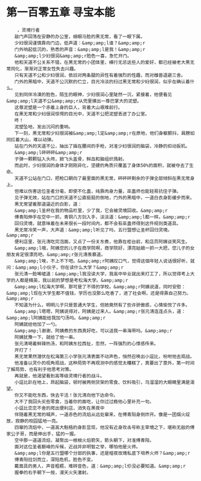 # 第一百零五章 寻宝本能
        ，灵境行者
       敲门声回荡在安静的办公室，细眼马脸的黑无常，看了一眼下属。
       少妇很润谨慎靠向门边，低声道：&amp;amp;l谁？&amp;amp;r
       门外响起低沉的，熟悉的声音：&amp;amp;l是我！&amp;amp;r
       &amp;amp;l少妇很润&amp;amp;r脸色一喜，急忙开门。
       他和天道不公关系不错，在黑无常的小团体里，横行无忌这些人的爱好，都已经被老大黑无常同化，渐渐对正常女性失去兴趣。
       只有天道不公和少妇很润，依旧对两条腿的异性有着强烈的性趣，而对雌兽退避三舍。
       门外的黑暗中，天道不公沉默的伫立，目光冷淡的扫过黑无常和少妇很润，似乎在确认着什么。
       见到同伴冷漠的脸色，陌生的眼神，少妇很润心里陡然一沉，紧接着，他便看见&amp;amp;l天道不公&amp;amp;r从兜里摸出一尊巴掌大的泥塑。
       这尊泥塑是一个赤着上身的巨人，背着大山艰难前行。
       在黑无常和少妇很润惊愕的目光中，天道不公把泥塑丢进了办公室。
       咚！
       泥塑坠地，发出沉闷的重响。
       下一刻，黑无常和少妇很润被&amp;amp;l定&amp;amp;r在原地，他们身躯颤抖，肩膀如同扛着大山，难以动弹。
       站在门外的天道不公，抽出了插在腰间的手枪，对准少妇很润的脑袋，冷静的扣动扳机。
       &amp;amp;l砰砰砰&amp;amp;r
       子弹一颗颗钻入头颅，掀飞头盖骨，鲜血和脑组织溅射。
       而此时，少妇很润的身体才刚刚异化，坚硬的角质只覆盖了身体50%的面积，就被夺去了生命。
       天道不公站在门口，把枪口朝向了最里面的黑无常，砰砰砰剩余的子弹全部倾斜在黑无常身上。
       但难以伤害这位圣者分毫，即使不化蛊，纯靠肉身力量，巫蛊师也能轻易抗住子弹。
       见子弹无效，站在门口的天道不公直挺挺的倒地，门外的黑暗中，一道白衣身影缓步而来。
       黑无常望着那道逼近的白影，道：
       &amp;amp;l圣杯在我的物品栏里，少了我，它会被灵境回收。&amp;amp;r
       傅青阳伸手在空中一抓，青铜八方剑入手，淡淡道：&amp;amp;l都一样。&amp;amp;r
       回归灵境，就意味着在未来很长一段时间内，都不会有巫蛊师得到这件规则类道具。
       黑无常冷笑一声，大声道：&amp;amp;l听见了吗，五行盟想让圣杯回归灵境。&amp;amp;r
       便利店里，张元清吃完泡面，又点了一份关东煮，他靠在柜台前，和店员阿姨谈笑风生。
       &amp;amp;l哦，阿姨您的儿子在商学院啊，商学院好，漂亮姑娘一抓一大把，您儿子的女朋友肯定很漂亮吧。&amp;amp;r张元清羡慕道。
       &amp;amp;l唉，不上不下吧。&amp;amp;r阿姨叹口气，觉得这個年轻人说话很好听，就问：&amp;amp;l小伙子，你在读什么大学？&amp;amp;r
       张元清一脸唏嘘道：&amp;amp;l我没读大学，我高中毕业就出来打工了，所以觉得考上大学的人都是精英，我以前的梦想是考松海大学。&amp;amp;r
       &amp;amp;l松海大学啊，那可是了不得的学校。&amp;amp;r阿姨说道，同时安慰：&amp;amp;l现在大学生都不值钱，学历也没那么吃香了，进了社会啊，还是得靠自己努力。&amp;amp;r
       不知道为什么，明明儿子只是普通大学生，但她竟然有了些许骄傲感，心情愉悦了许多。
       &amp;amp;l嗯嗯，阿姨说得对，阿姨是过来人。&amp;amp;r张元清连连点头，道：&amp;amp;l阿姨能给我加勺汤吗。&amp;amp;r
       阿姨就给他加了一勺。
       &amp;amp;l谢谢，阿姨煮的东西真好吃，可以送我一串海带吗。&amp;amp;r
       阿姨犹豫一下，就给了他一串。
       张元清喝着鲜辣热汤，和阿姨东拉西扯，忽然，一阵强烈的心悸感传来。
       开打了！
       黑无常果然潜伏在松海第三小学张元清表面不动声色，悄然召唤出小逗比，吩咐他去观战。
       他准备以灵仆的视角观战，这种局势不再观测中的感觉太糟糕了，真要出了意外，第一时间了解局势，也有利于他思考对策。
       再就是，他渴望看到高等级灵境行者的战斗。
       小逗比趴在地上，昂起脑袋，顿时被两侧货架的零食、饮料吸引，乌溜溜的大眼睛里满是渴望。
       你又不能吃东西，快去干活！张元清向他下达命令。
       大不了我回头买些零食，当着你的面吃，让你过过瘾他心里补充一句。
       小逗比恋恋不舍的爬出便利店，消失在黑夜中
       伴随着黑无常的喊声，一道赤色的流焰从远处窜来，在傅青阳身侧炸开。像是一团烟火绽放，寂静的校园猛地一亮。
       四窜的流焰中，一道高大魁梧的身影显现，他没有近身攻击号称主宰境之下，堪称无敌的傅家公子哥，而是伸出手，猛的一握。
       空中那一道道流焰，凝聚出一根根火焰箭矢，箭头朝下，对准傅青阳。
       面对这位圣者巅峰的斥候，近战并非明智之举，哪怕他是火师。
       &amp;amp;l你是五行盟哪个分部的执事，还是暗夜玫瑰私底下培养火师？&amp;amp;r
       傅青阳拄剑而立，深陷危机，脸色不变。
       戴面具的男人，声音粗粝，难辨音色，道：&amp;amp;l伱没必要知道。&amp;amp;r
       握拳的右手朝下一按，漫天火矢激射。